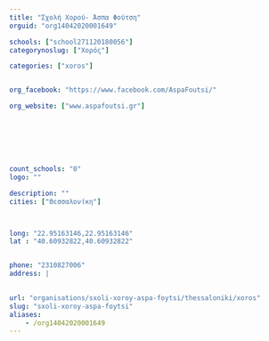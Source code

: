 ```yaml
---
title: "Σχολή Χορού- Άσπα Φούτση"
orguid: "org14042020001649"

schools: ["school271120180056"]
categorynoslug: ["Χορός"]

categories: ["xoros"]


org_facebook: "https://www.facebook.com/AspaFoutsi/"

org_website: ["www.aspafoutsi.gr"]







count_schools: "0"
logo: ""

description: ""
cities: ["Θεσσαλονίκη"]



long: "22.95163146,22.95163146"
lat : "40.60932822,40.60932822"


phone: "2310827006"
address: |
    

url: "organisations/sxoli-xoroy-aspa-foytsi/thessaloniki/xoros"
slug: "sxoli-xoroy-aspa-foytsi"
aliases:
    - /org14042020001649
---
```



